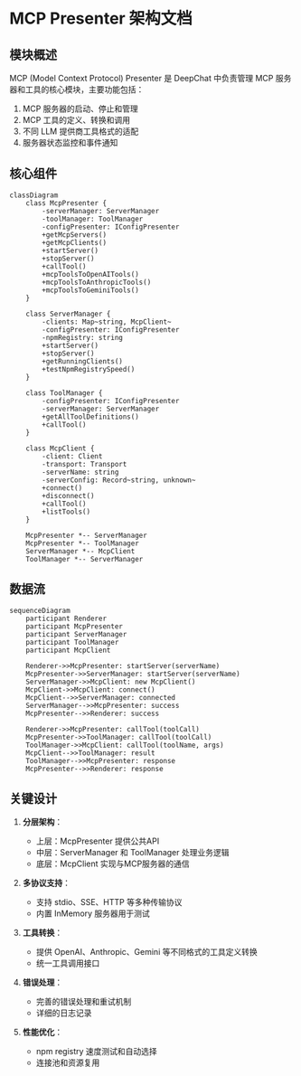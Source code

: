 # MCP Presenter 架构文档

## 模块概述

MCP (Model Context Protocol) Presenter 是 DeepChat 中负责管理 MCP 服务器和工具的核心模块，主要功能包括：

1. MCP 服务器的启动、停止和管理
2. MCP 工具的定义、转换和调用
3. 不同 LLM 提供商工具格式的适配
4. 服务器状态监控和事件通知

## 核心组件

```mermaid
classDiagram
    class McpPresenter {
        -serverManager: ServerManager
        -toolManager: ToolManager
        -configPresenter: IConfigPresenter
        +getMcpServers()
        +getMcpClients()
        +startServer()
        +stopServer()
        +callTool()
        +mcpToolsToOpenAITools()
        +mcpToolsToAnthropicTools()
        +mcpToolsToGeminiTools()
    }

    class ServerManager {
        -clients: Map~string, McpClient~
        -configPresenter: IConfigPresenter
        -npmRegistry: string
        +startServer()
        +stopServer()
        +getRunningClients()
        +testNpmRegistrySpeed()
    }

    class ToolManager {
        -configPresenter: IConfigPresenter
        -serverManager: ServerManager
        +getAllToolDefinitions()
        +callTool()
    }

    class McpClient {
        -client: Client
        -transport: Transport
        -serverName: string
        -serverConfig: Record~string, unknown~
        +connect()
        +disconnect()
        +callTool()
        +listTools()
    }

    McpPresenter *-- ServerManager
    McpPresenter *-- ToolManager
    ServerManager *-- McpClient
    ToolManager *-- ServerManager
```

## 数据流

```mermaid
sequenceDiagram
    participant Renderer
    participant McpPresenter
    participant ServerManager
    participant ToolManager
    participant McpClient

    Renderer->>McpPresenter: startServer(serverName)
    McpPresenter->>ServerManager: startServer(serverName)
    ServerManager->>McpClient: new McpClient()
    McpClient->>McpClient: connect()
    McpClient-->>ServerManager: connected
    ServerManager-->>McpPresenter: success
    McpPresenter-->>Renderer: success

    Renderer->>McpPresenter: callTool(toolCall)
    McpPresenter->>ToolManager: callTool(toolCall)
    ToolManager->>McpClient: callTool(toolName, args)
    McpClient-->>ToolManager: result
    ToolManager-->>McpPresenter: response
    McpPresenter-->>Renderer: response
```

## 关键设计

1. **分层架构**：

   - 上层：McpPresenter 提供公共API
   - 中层：ServerManager 和 ToolManager 处理业务逻辑
   - 底层：McpClient 实现与MCP服务器的通信

2. **多协议支持**：

   - 支持 stdio、SSE、HTTP 等多种传输协议
   - 内置 InMemory 服务器用于测试

3. **工具转换**：

   - 提供 OpenAI、Anthropic、Gemini 等不同格式的工具定义转换
   - 统一工具调用接口

4. **错误处理**：

   - 完善的错误处理和重试机制
   - 详细的日志记录

5. **性能优化**：
   - npm registry 速度测试和自动选择
   - 连接池和资源复用
